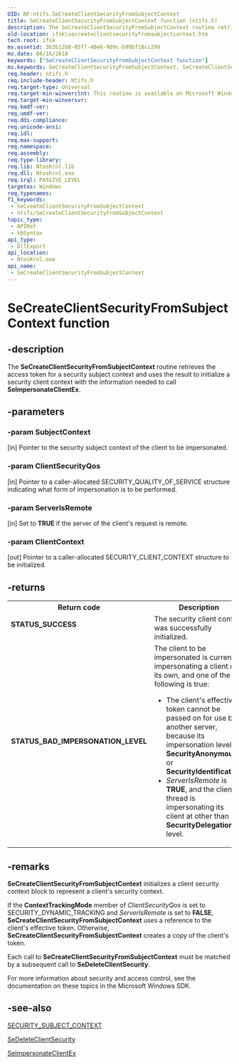```yaml
---
UID: NF:ntifs.SeCreateClientSecurityFromSubjectContext
title: SeCreateClientSecurityFromSubjectContext function (ntifs.h)
description: The SeCreateClientSecurityFromSubjectContext routine retrieves the access token for a security subject context and uses the result to initialize a security client context with the information needed to call SeImpersonateClientEx.
old-location: ifsk\secreateclientsecurityfromsubjectcontext.htm
tech.root: ifsk
ms.assetid: 3b3b12b8-05f7-40e6-909c-b99bf18cc299
ms.date: 04/16/2018
keywords: ["SeCreateClientSecurityFromSubjectContext function"]
ms.keywords: SeCreateClientSecurityFromSubjectContext, SeCreateClientSecurityFromSubjectContext routine [Installable File System Drivers], ifsk.secreateclientsecurityfromsubjectcontext, ntifs/SeCreateClientSecurityFromSubjectContext, seref_fac27935-a941-48f6-a27b-7ca56bd1f9e2.xml
req.header: ntifs.h
req.include-header: Ntifs.h
req.target-type: Universal
req.target-min-winverclnt: This routine is available on Microsoft Windows 2000 and later.
req.target-min-winversvr: 
req.kmdf-ver: 
req.umdf-ver: 
req.ddi-compliance: 
req.unicode-ansi: 
req.idl: 
req.max-support: 
req.namespace: 
req.assembly: 
req.type-library: 
req.lib: NtosKrnl.lib
req.dll: NtosKrnl.exe
req.irql: PASSIVE_LEVEL
targetos: Windows
req.typenames: 
f1_keywords:
 - SeCreateClientSecurityFromSubjectContext
 - ntifs/SeCreateClientSecurityFromSubjectContext
topic_type:
 - APIRef
 - kbSyntax
api_type:
 - DllExport
api_location:
 - NtosKrnl.exe
api_name:
 - SeCreateClientSecurityFromSubjectContext
---
```


# SeCreateClientSecurityFromSubjectContext function


## -description

The <b>SeCreateClientSecurityFromSubjectContext</b> routine retrieves the access token for a security subject context and uses the result to initialize a security client context with the information needed to call <b>SeImpersonateClientEx</b>.

## -parameters

### -param SubjectContext 

[in]
Pointer to the security subject context of the client to be impersonated.

### -param ClientSecurityQos 

[in]
Pointer to a caller-allocated SECURITY_QUALITY_OF_SERVICE structure indicating what form of impersonation is to be performed.

### -param ServerIsRemote 

[in]
Set to <b>TRUE</b> if the server of the client's request is remote.

### -param ClientContext 

[out]
Pointer to a caller-allocated SECURITY_CLIENT_CONTEXT structure to be initialized.

## -returns

<table>
<tr>
<th>Return code</th>
<th>Description</th>
</tr>
<tr>
<td width="40%">
<dl>
<dt><b>STATUS_SUCCESS</b></dt>
</dl>
</td>
<td width="60%">
The security client context was successfully initialized.

</td>
</tr>
<tr>
<td width="40%">
<dl>
<dt><b>STATUS_BAD_IMPERSONATION_LEVEL</b></dt>
</dl>
</td>
<td width="60%">
The client to be impersonated is currently impersonating a client of its own, and one of the following is true:

<ul>
<li>
The client's effective token cannot be passed on for use by another server, because its impersonation level is <b>SecurityAnonymous</b> or <b>SecurityIdentification</b>. 

</li>
<li>
<i>ServerIsRemote</i> is <b>TRUE</b>, and the client thread is impersonating its client at other than <b>SecurityDelegation</b> level.

</li>
</ul>
</td>
</tr>
</table>

## -remarks

<b>SeCreateClientSecurityFromSubjectContext</b> initializes a client security context block to represent a client's security context.

If the <b>ContextTrackingMode</b> member of <i>ClientSecurityQos</i> is set to SECURITY_DYNAMIC_TRACKING and <i>ServerIsRemote</i> is set to <b>FALSE</b>, <b>SeCreateClientSecurityFromSubjectContext</b> uses a reference to the client's effective token. Otherwise, <b>SeCreateClientSecurityFromSubjectContext</b> creates a copy of the client's token.

Each call to <b>SeCreateClientSecurityFromSubjectContext</b> must be matched by a subsequent call to <b>SeDeleteClientSecurity</b>.

For more information about security and access control, see the documentation on these topics in the Microsoft Windows SDK.

## -see-also

<a href="/windows-hardware/drivers/kernel/eprocess">SECURITY_SUBJECT_CONTEXT</a>



<a href="/windows-hardware/drivers/ddi/ntifs/nf-ntifs-sedeleteclientsecurity">SeDeleteClientSecurity</a>



<a href="/windows-hardware/drivers/ddi/ntifs/nf-ntifs-seimpersonateclientex">SeImpersonateClientEx</a>
